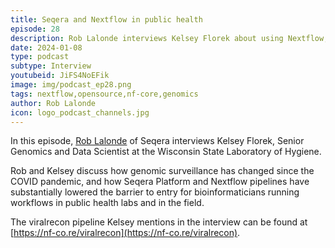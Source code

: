 ```yaml
---
title: Seqera and Nextflow in public health
episode: 28
description: Rob Lalonde interviews Kelsey Florek about using Nextflow, nf-core pipelines and Seqera platform for genomic surveillance in public health labs.
date: 2024-01-08
type: podcast
subtype: Interview
youtubeid: JiFS4NoEFik
image: img/podcast_ep28.png
tags: nextflow,opensource,nf-core,genomics
author: Rob Lalonde
icon: logo_podcast_channels.jpg
---
```


In this episode, [Rob Lalonde](https://twitter.com/HPC_Cloud_Rob) of Seqera interviews Kelsey Florek, Senior Genomics and Data Scientist at the Wisconsin State Laboratory of Hygiene.

Rob and Kelsey discuss how genomic surveillance has changed since the COVID pandemic, and how Seqera Platform and Nextflow pipelines have substantially lowered the barrier to entry for bioinformaticians running workflows in public health labs and in the field.

<!-- end-archive-description -->

The viralrecon pipeline Kelsey mentions in the interview can be found at [https://nf-co.re/viralrecon](https://nf-co.re/viralrecon).
